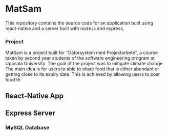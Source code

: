 # MatSam
This repository contains the source code for an application built using react-native and a server built with node.js and express.
### Project
MatSam is a project built for "Datorsystem med Projektarbete", a course taken by second year students of the software engineering program at Uppsala University. The goal of the project was to mitigate climate change. The main idea is for users to able to share food that is either abundant or getting close to its expiry date. This is achieved by allowing users to post food th
## React-Native App

## Express Server

### MySQL Database
